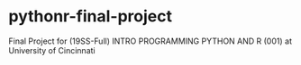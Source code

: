 # pythonr-final-project
Final Project for (19SS-Full) INTRO PROGRAMMING PYTHON AND R (001) at University of Cincinnati
